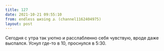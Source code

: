 ```yaml
---
title: 127
date: 2021-10-21 09:55:10
from: endless шизing ⍼ (channel1162404975)
layout: post
---
```


Сегодня с утра так уютно и расслабленно себя чувствую, вроде даже выспался. Уснул где-то в 10, проснулся в 5:30.

